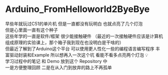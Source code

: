 # Arduino_FromHelloworld2ByeBye
早些年就玩过C51的单片机 但是一直都没有玩明白 也就点亮了几个灯泡<br>但是心里面一直有这个种子<br>这些年学的一直是软件/框架 很少能接触硬件 （最近的一次接触硬件应该是计算机组成原理的实验课上，那个箱子我到现在也没明白是干啥的）<br>但最近了解到了Arduino这个平台 可以使用更人性化一些的编程语言编写程序 丰富驱动封装和Example 所以想再入一次这个坑 看能不看多点亮两个灯泡 💡 <br>学习过程中的笔记 和 Demo 放到这个 Repository 中<br>一是方便整理回顾 二是在从入门到放弃的路上不再孤单<br>





